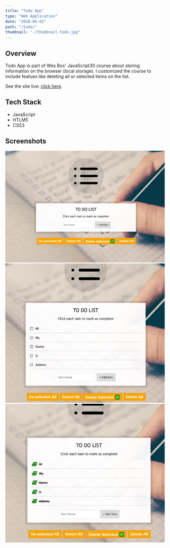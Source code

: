 ```yaml
---
title: "Todo App"
type: "Web Application"
date: "2018-06-02"
path: "/todo/"
thumbnail: "./thumbnail-todo.jpg"
---
```


## Overview

Todo App is part of Wes Bos' JavaScript30 course about storing information on the browser (local storage). I customized the course to include featues like deleting all or selected items on the list.

See the site live: [click here](https://localstorage-in-todolist.netlify.com "Todo App").

## Tech Stack

- JavaScript
- HTLM5
- CSS3

## Screenshots

![Screenshot 1](./todo1.jpg)
![Screenshot 2](./todo2.jpg)
![Screenshot 3](./todo3.jpg)
